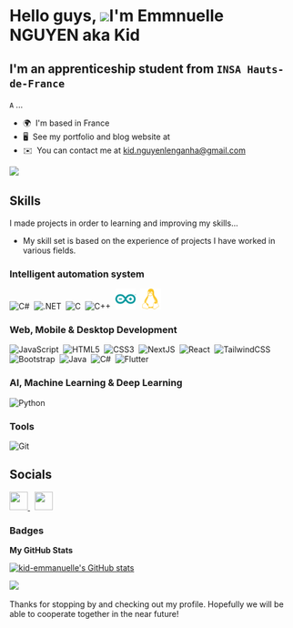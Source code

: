 Hello guys, ![](https://user-images.githubusercontent.com/18350557/176309783-0785949b-9127-417c-8b55-ab5a4333674e.gif)I'm Emmnuelle NGUYEN aka Kid
========================================================================================================================================

I'm an apprenticeship student from `INSA Hauts-de-France`
---------------------------------

`A` ...

* 🌍  I'm based in France
* 🖥️  See my portfolio and blog website at 
* ✉️  You can contact me at [kid.nguyenlenganha@gmail.com](mailto:kid.nguyenlenganha@gmail.com)

<a href="https://www.github.com/kid-emmanuelle" target="_blank" rel="noreferrer"><img
src="https://img.shields.io/github/followers/kid-emmanuelle?logo=github&style=for-the-badge&color=f97316&labelColor=22272e" /></a>

## Skills

I made projects in order to learning and improving my skills...
- My skill set is based on the experience of projects I have worked in various fields.

### Intelligent automation system
<p align="left">
  <img
    src="https://raw.githubusercontent.com/danielcranney/profileme-dev/main/public/icons/skills/csharp-colored.svg"
    width="36"
    height="36"
    alt="C#"
  />&nbsp;
  <img
    src="https://raw.githubusercontent.com/danielcranney/profileme-dev/main/public/icons/skills/dot-net-colored.svg"
    width="36"
    height="36"
    alt=".NET"
  />&nbsp;
  <img
    src="https://raw.githubusercontent.com/danielcranney/profileme-dev/main/public/icons/skills/c-colored.svg"
    width="36"
    height="36"
    alt="C"
  />&nbsp;
  <img
    src="https://raw.githubusercontent.com/danielcranney/profileme-dev/main/public/icons/skills/cplusplus-colored.svg"
    width="36"
    height="36"
    alt="C++"
  />&nbsp;
  <img
    src="https://raw.githubusercontent.com/danielcranney/profileme-dev/main/public/icons/skills/arduino-colored.svg"
    width="36"
    height="36"
    alt="Arduino"
  />&nbsp;
  <img
    src="https://raw.githubusercontent.com/danielcranney/profileme-dev/main/public/icons/skills/linux-colored.svg"
    width="36"
    height="36"
    alt="Linux"
  />&nbsp;
</p>

### Web, Mobile & Desktop Development
<p align="left">
  <img
    src="https://raw.githubusercontent.com/danielcranney/readme-generator/main/public/icons/skills/javascript-colored.svg"
    width="36"
    height="36"
    alt="JavaScript"
  />&nbsp;
  <img
    src="https://raw.githubusercontent.com/danielcranney/readme-generator/main/public/icons/skills/html5-colored.svg"
    width="36"
    height="36"
    alt="HTML5"
  />&nbsp;
  <img
    src="https://raw.githubusercontent.com/danielcranney/readme-generator/main/public/icons/skills/css3-colored.svg"
    width="36"
    height="36"
    alt="CSS3"
  />&nbsp;
  <img
    src="https://raw.githubusercontent.com/danielcranney/profileme-dev/main/public/icons/skills/nextjs.svg"
    width="36"
    height="36"
    alt="NextJS"
  />&nbsp;
  <img
    src="https://raw.githubusercontent.com/danielcranney/readme-generator/main/public/icons/skills/react-colored.svg"
    width="36"
    height="36"
    alt="React"
  />&nbsp;
  <img
    src="https://raw.githubusercontent.com/danielcranney/readme-generator/main/public/icons/skills/tailwindcss-colored.svg"
    width="36"
    height="36"
    alt="TailwindCSS"
  />&nbsp;
  <img
    src="https://raw.githubusercontent.com/danielcranney/readme-generator/main/public/icons/skills/bootstrap-colored.svg"
    width="36"
    height="36"
    alt="Bootstrap"
  />&nbsp;
  <img
    src="https://raw.githubusercontent.com/danielcranney/profileme-dev/main/public/icons/skills/java-colored.svg"
    width="36"
    height="36"
    alt="Java"
  />&nbsp;
  <img
    src="https://raw.githubusercontent.com/danielcranney/profileme-dev/main/public/icons/skills/csharp-colored.svg"
    width="36"
    height="36"
    alt="C#"
  />&nbsp;
  <img
    src="https://raw.githubusercontent.com/danielcranney/profileme-dev/main/public/icons/skills/flutter-colored.svg"
    width="36"
    height="36"
    alt="Flutter"
  />&nbsp;
</p>

### AI, Machine Learning & Deep Learning
<p align="left">
  <img
    src="https://raw.githubusercontent.com/danielcranney/profileme-dev/main/public/icons/skills/python-colored.svg"
    width="36"
    height="36"
    alt="Python"
  />&nbsp;
</p>

### Tools
<p align="left">
  <img
    src="https://raw.githubusercontent.com/danielcranney/readme-generator/main/public/icons/skills/git-colored.svg"
    width="36"
    height="36"
    alt="Git"
  />&nbsp;
</p>


## Socials
<p align="left">
  <a
    href="https://www.github.com/kid-emmanuelle"
    target="_blank"
    rel="noreferrer"
  >
    <picture>
      <source
        media="(prefers-color-scheme: dark)"
        srcset="https://raw.githubusercontent.com/danielcranney/readme-generator/main/public/icons/socials/github-dark.svg"
      />
      <source
        media="(prefers-color-scheme: light)"
        srcset="https://raw.githubusercontent.com/danielcranney/readme-generator/main/public/icons/socials/github.svg"
      />
      <img
        src="https://raw.githubusercontent.com/danielcranney/readme-generator/main/public/icons/socials/github.svg"
        width="32"
        height="32"
      />
    </picture>
  </a>
  &nbsp;
  <a
    href="https://www.linkedin.com/in/kid-emmanuelle/"
    target="_blank"
    rel="noreferrer"
  >
    <picture>
      <source
        media="(prefers-color-scheme: dark)"
        srcset="https://raw.githubusercontent.com/danielcranney/readme-generator/main/public/icons/socials/linkedin-dark.svg"
      />
      <source
        media="(prefers-color-scheme: light)"
        srcset="https://raw.githubusercontent.com/danielcranney/readme-generator/main/public/icons/socials/linkedin.svg"
      />
      <img
        src="https://raw.githubusercontent.com/danielcranney/readme-generator/main/public/icons/socials/linkedin.svg"
        width="32"
        height="32"
      />
    </picture>
  </a>
</p>

### Badges

<b>My GitHub Stats</b>

<a href="http://www.github.com/kid-emmanuelle"><img src="https://github-readme-stats.vercel.app/api?username=kid-emmanuelle&show_icons=true&count_private=true&title_color=16FCD1&text_color=ffffff&icon_color=16FCD1&bg_color=22272e&hide_border=true" alt="kid-emmanuelle's GitHub stats" /></a>

<a href="http://www.github.com/kid-emmanuelle"><img src="https://github-readme-streak-stats.herokuapp.com/?user=kid-emmanuelle&stroke=ffffff&background=22272e&ring=16FCD1&fire=16FCD1&currStreakNum=ffffff&currStreakLabel=16FCD1&sideNums=ffffff&sideLabels=ffffff&dates=ffffff&hide_border=true" /></a>

Thanks for stopping by and checking out my profile. Hopefully we will be able to cooperate together in the near future!
